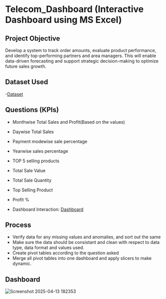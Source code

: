# Telecom_Dashboard (Interactive Dashboard using MS Excel)

## Project Objective
Develop a system to track order amounts, evaluate product performance, and identify top-performing partners and area managers. This will enable data-driven forecasting and support strategic decision-making to optimize future sales growth.

## Dataset Used
-<a href="https://github.com/sritamkumar123/Sales_Dashboard/blob/main/my_first_dashboard.xlsx">Dataset</a>

## Questions (KPIs)
* Monthwise Total Sales and Profit(Based on the values)
* Daywise Total Sales
* Payment modewise sale percentage
* Yearwise sales percentage
* TOP 5 selling products
* Total Sale Value
* Total Sale Quantity
* Top Selling Product
* Profit %

* Dashboard Interaction: <a href="https://github.com/sritamkumar123/Sales_Dashboard/blob/main/sales_dasboard_screenshot.png">Dashboard</a>

## Process
* Verify data for any missing values and anomalies, and sort out the same
* Make sure the data should be consistant and clean with respect to data type, data format and values used.
* Create pivot tables according to the question asked
* Merge all pivot tables into one dashboard and apply slicers to make dynamic.

## Dashboard
![Screenshot 2025-04-13 182353](https://github.com/user-attachments/assets/a35183b0-0502-405d-997f-05bbddb20740)
